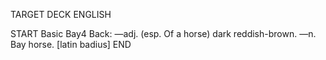 TARGET DECK
ENGLISH

START
Basic
Bay4
Back: —adj. (esp. Of a horse) dark reddish-brown. —n. Bay horse. [latin badius]
END
